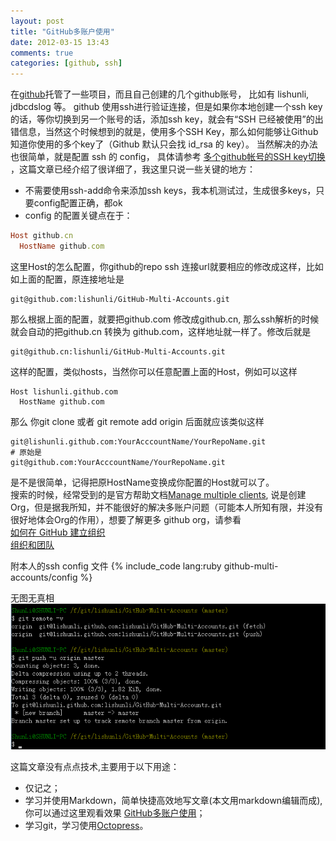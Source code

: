 ```yaml
---
layout: post
title: "GitHub多账户使用"
date: 2012-03-15 13:43
comments: true
categories: [github, ssh]
---
```


在[github]托管了一些项目，而且自己创建的几个github账号， 比如有 lishunli, jdbcdslog 等。 github 使用ssh进行验证连接，但是如果你本地创建一个ssh key的话，等你切换到另一个账号的话，添加ssh key，就会有“SSH 已经被使用”的出错信息，当然这个时候想到的就是，使用多个SSH Key，那么如何能够让Github知道你使用的多个key了（Github 默认只会找 id_rsa 的 key）。
当然解决的办法也很简单，就是配置 ssh 的 config， 具体请参考 [多个github帐号的SSH key切换](http://omiga.org/blog/archives/2269) ，这篇文章已经介绍了很详细了，我这里只说一些关键的地方：

* 不需要使用ssh-add命令来添加ssh keys，我本机测试过，生成很多keys，只要config配置正确，都ok
* config 的配置关键点在于： 
```	ruby
Host github.cn
  HostName github.com
```
这里Host的怎么配置，你github的repo ssh 连接url就要相应的修改成这样，比如如上面的配置，原连接地址是 
```
git@github.com:lishunli/GitHub-Multi-Accounts.git
```
那么根据上面的配置，就要把github.com 修改成github.cn, 那么ssh解析的时候就会自动的把github.cn 转换为 github.com，这样地址就一样了。修改后就是
```
git@github.cn:lishunli/GitHub-Multi-Accounts.git
```
这样的配置，类似hosts，当然你可以任意配置上面的Host，例如可以这样
```	
Host lishunli.github.com
  HostName github.com
```		  
那么 你git clone 或者 git remote add origin 后面就应该类似这样
```		
git@lishunli.github.com:YourAcccountName/YourRepoName.git
# 原始是
git@github.com:YourAcccountName/YourRepoName.git
```
是不是很简单，记得把原HostName变换成你配置的Host就可以了。<br>搜索的时候，经常受到的是官方帮助文档[Manage multiple clients](http://help.github.com/manage-multiple-clients/), 说是创建Org，但是据我所知，并不能很好的解决多账户问题（可能本人所知有限，并没有很好地体会Org的作用），想要了解更多 github org，请参看<br>[如何在 GitHub 建立组织](http://forcefront.com/tag/organization/)<br>
[组织和团队](http://www.worldhello.net/gotgithub/04-work-with-others/030-organization.html)

附本人的ssh config 文件
{% include_code lang:ruby github-multi-accounts/config %}

无图无真相<br>
![hello lishunli](/images/github-multi-accounts/infos.png)

这篇文章没有点点技术,主要用于以下用途：

* 仅记之；
* 学习并使用Markdown，简单快捷高效地写文章(本文用markdown编辑而成),你可以通过这里观看效果 [GitHub多账户使用](http://lishunli.github.com/blog/2012/03/18/github-multi-accounts/)；
* 学习git，学习使用[Octopress](http://octopress.org/)。

[github]: https://github.com/
[顺利]: http://www.blogjava.net/lishunli/